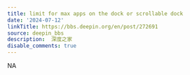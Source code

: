 ```yaml
---
title: limit for max apps on the dock or scrollable dock
date: '2024-07-12'
linkTitle: https://bbs.deepin.org/en/post/272691
source: deepin_bbs
description:  深度之家 
disable_comments: true
---
```

NA
